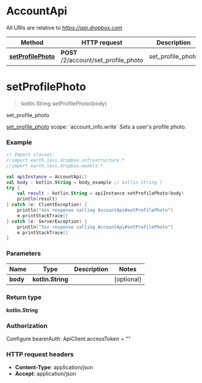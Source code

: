# AccountApi

All URIs are relative to *https://api.dropbox.com*

Method | HTTP request | Description
------------- | ------------- | -------------
[**setProfilePhoto**](AccountApi.md#setProfilePhoto) | **POST** /2/account/set_profile_photo | set_profile_photo


<a name="setProfilePhoto"></a>
# **setProfilePhoto**
> kotlin.String setProfilePhoto(body)

set_profile_photo

[set_profile_photo](https://www.dropbox.com/developers/documentation/http/documentation#account-set_profile_photo)  scope: &#x60;account_info.write&#x60;  Sets a user&#39;s profile photo.

### Example
```kotlin
// Import classes:
//import earth.levi.dropbox.infrastructure.*
//import earth.levi.dropbox.models.*

val apiInstance = AccountApi()
val body : kotlin.String = body_example // kotlin.String | 
try {
    val result : kotlin.String = apiInstance.setProfilePhoto(body)
    println(result)
} catch (e: ClientException) {
    println("4xx response calling AccountApi#setProfilePhoto")
    e.printStackTrace()
} catch (e: ServerException) {
    println("5xx response calling AccountApi#setProfilePhoto")
    e.printStackTrace()
}
```

### Parameters

Name | Type | Description  | Notes
------------- | ------------- | ------------- | -------------
 **body** | **kotlin.String**|  | [optional]

### Return type

**kotlin.String**

### Authorization


Configure bearerAuth:
    ApiClient.accessToken = ""

### HTTP request headers

 - **Content-Type**: application/json
 - **Accept**: application/json

